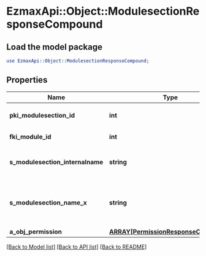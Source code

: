 # EzmaxApi::Object::ModulesectionResponseCompound

## Load the model package
```perl
use EzmaxApi::Object::ModulesectionResponseCompound;
```

## Properties
Name | Type | Description | Notes
------------ | ------------- | ------------- | -------------
**pki_modulesection_id** | **int** | The unique ID of the Modulesection | 
**fki_module_id** | **int** | The unique ID of the Module | 
**s_modulesection_internalname** | **string** | The Internal name of the Module section. | 
**s_modulesection_name_x** | **string** | The Name of the Modulesection in the language of the requester | 
**a_obj_permission** | [**ARRAY[PermissionResponseCompound]**](PermissionResponseCompound.md) |  | 

[[Back to Model list]](../README.md#documentation-for-models) [[Back to API list]](../README.md#documentation-for-api-endpoints) [[Back to README]](../README.md)


